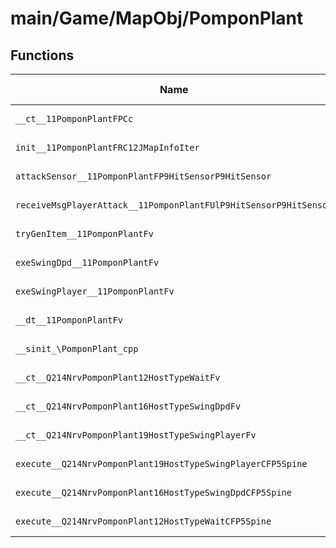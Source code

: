 # main/Game/MapObj/PomponPlant

## Functions

| Name | Address | Match % |
|------|---------|---------|
| `__ct__11PomponPlantFPCc` | `0x8020E8A0` | :x: (0.0%) |
| `init__11PomponPlantFRC12JMapInfoIter` | `0x8020E8F0` | :x: (0.0%) |
| `attackSensor__11PomponPlantFP9HitSensorP9HitSensor` | `0x8020EA38` | :x: (0.0%) |
| `receiveMsgPlayerAttack__11PomponPlantFUlP9HitSensorP9HitSensor` | `0x8020EAB4` | :x: (0.0%) |
| `tryGenItem__11PomponPlantFv` | `0x8020EB04` | :x: (0.0%) |
| `exeSwingDpd__11PomponPlantFv` | `0x8020EC5C` | :x: (0.0%) |
| `exeSwingPlayer__11PomponPlantFv` | `0x8020ECD8` | :x: (0.0%) |
| `__dt__11PomponPlantFv` | `0x8020ED58` | :x: (0.0%) |
| `__sinit_\PomponPlant_cpp` | `0x8020EDB4` | :x: (0.0%) |
| `__ct__Q214NrvPomponPlant12HostTypeWaitFv` | `0x8020EDE8` | :x: (0.0%) |
| `__ct__Q214NrvPomponPlant16HostTypeSwingDpdFv` | `0x8020EDF8` | :x: (0.0%) |
| `__ct__Q214NrvPomponPlant19HostTypeSwingPlayerFv` | `0x8020EE08` | :x: (0.0%) |
| `execute__Q214NrvPomponPlant19HostTypeSwingPlayerCFP5Spine` | `0x8020EE18` | :x: (0.0%) |
| `execute__Q214NrvPomponPlant16HostTypeSwingDpdCFP5Spine` | `0x8020EE20` | :x: (0.0%) |
| `execute__Q214NrvPomponPlant12HostTypeWaitCFP5Spine` | `0x8020EE28` | :x: (0.0%) |